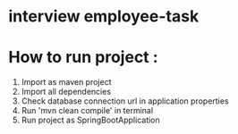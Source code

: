 # interview employee-task
# How to run project :
1) Import as maven project
2) Import all dependencies
3) Check database connection url in application properties
4) Run 'mvn clean compile' in terminal
5) Run project as SpringBootApplication
